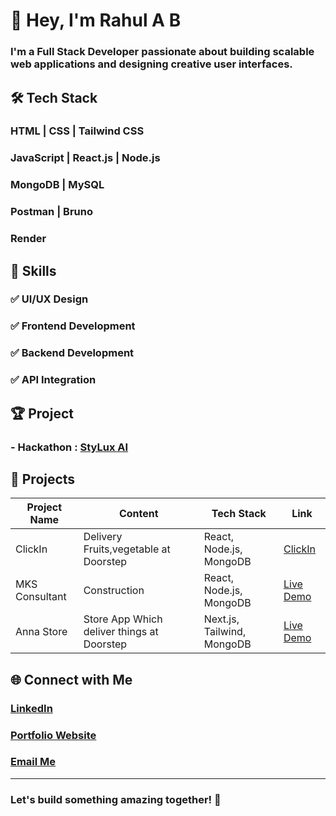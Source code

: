 # 👋 Hey, I'm Rahul A B

### I'm a **Full Stack Developer** passionate about building scalable web applications and designing creative user interfaces.

## 🛠️ Tech Stack
### HTML | CSS | Tailwind CSS
### JavaScript | React.js | Node.js
### MongoDB | MySQL 
### Postman | Bruno
### Render

## 🎯 Skills
### ✅ UI/UX Design
### ✅ Frontend Development
### ✅ Backend Development
### ✅ API Integration


## 🏆 Project
### - Hackathon : [StyLux AI](https://stylux-ai.vercel.app)


## 🌟 Projects
| Project Name          | Content       | Tech Stack         |    Link        |  
|----------------|-----------------|-----------------|------------------|
| ClickIn |Delivery Fruits,vegetable at Doorstep| React, Node.js, MongoDB |     [ClickIn](link-here) |
| MKS Consultant | Construction | React, Node.js, MongoDB |     [Live Demo](link-here) |
| Anna Store | Store App Which deliver things at Doorstep | Next.js, Tailwind, MongoDB |     [Live Demo](link-here) |


## 🌐 Connect with Me
### [LinkedIn](https://linkedin.com/in/rahulab14)  
### [Portfolio Website](https://your-portfolio-link.com)  
### [Email Me](mailto:rahulab1402@gmail.com)

---
### **Let's build something amazing together! 🚀**
